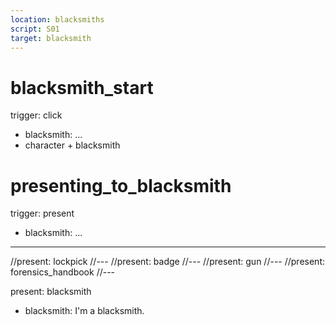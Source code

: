 ```yaml
---
location: blacksmiths
script: S01
target: blacksmith
---
```

# blacksmith_start
trigger: click

- blacksmith: ...
- character + blacksmith

# presenting_to_blacksmith
trigger: present

- blacksmith: ...
---
//present: lockpick
//---
//present: badge
//---
//present: gun
//---
//present: forensics_handbook
//---

present: blacksmith
- blacksmith: I'm a blacksmith.
